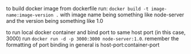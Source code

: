 to build docker image from dockerfile run: `docker build -t image-name:image-version .` with image name being something like node-server and the version being something like 1.0

to run local docker container and bind port to same host port (in this case, 3000) run `docker run -d -p 3000:3000 node-server:1.0`. remember the formatting of port binding in general is host-port:container-port
